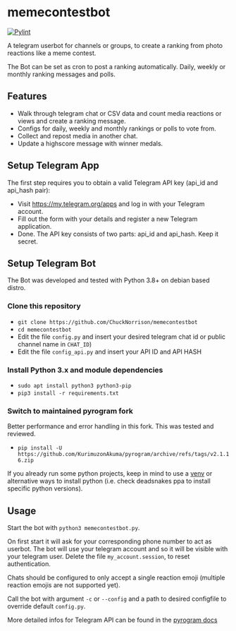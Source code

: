 # memecontestbot
[![Pylint](https://github.com/ChuckNorrison/memecontestbot/actions/workflows/pylint.yml/badge.svg)](https://github.com/ChuckNorrison/memecontestbot/actions/workflows/pylint.yml)

A telegram userbot for channels or groups, to create a ranking from photo reactions like a meme contest.

The Bot can be set as cron to post a ranking automatically. 
Daily, weekly or monthly ranking messages and polls.

## Features
- Walk through telegram chat or CSV data and count
media reactions or views and create a ranking message.
- Configs for daily, weekly and monthly rankings
or polls to vote from.
- Collect and repost media in another chat.
- Update a highscore message with winner medals.

## Setup Telegram App
The first step requires you to obtain a valid Telegram API key (api_id and api_hash pair):

- Visit https://my.telegram.org/apps and log in with your Telegram account.
- Fill out the form with your details and register a new Telegram application.
- Done. The API key consists of two parts: api_id and api_hash. Keep it secret.

## Setup Telegram Bot
The Bot was developed and tested with Python 3.8+ on debian based distro.

### Clone this repository
- `git clone https://github.com/ChuckNorrison/memecontestbot`
- `cd memecontestbot`
- Edit the file `config.py` and insert your desired telegram chat id or public channel name in `CHAT_ID`)
- Edit the file `config_api.py` and insert your API ID and API HASH

### Install Python 3.x and module dependencies
- `sudo apt install python3 python3-pip`
- `pip3 install -r requirements.txt`

### Switch to maintained pyrogram fork
Better performance and error handling in this fork. This was tested and reviewed.
- `pip install -U https://github.com/KurimuzonAkuma/pyrogram/archive/refs/tags/v2.1.16.zip`

If you already run some python projects, keep in mind to use a [venv](https://docs.python.org/3/library/venv.html) or alternative ways to install python (i.e. check deadsnakes ppa to install specific python versions).

## Usage
Start the bot with `python3 memecontestbot.py`. 

On first start it will ask for your corresponding phone number to act as userbot. The bot will use your telegram account and so it will be visible with your telegram user. Delete the file `my_account.session`, to reset authentication.

Chats should be configured to only accept a single reaction emoji (multiple reaction emojis are not supported yet).

Call the bot with argument `-c` or `--config` and a path to desired configfile to override default `config.py`.

More detailed infos for Telegram API can be found in the [pyrogram docs](https://docs.pyrogram.org/start/setup)
